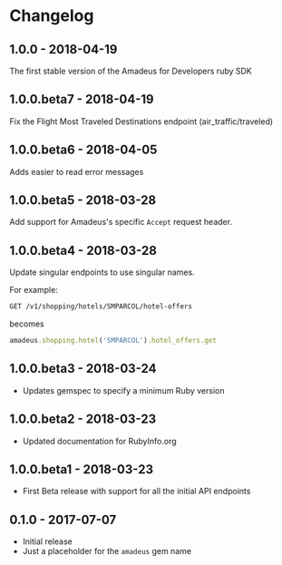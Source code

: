# Changelog

## 1.0.0 - 2018-04-19

The first stable version of the Amadeus for Developers ruby SDK

## 1.0.0.beta7 - 2018-04-19

Fix the Flight Most Traveled Destinations endpoint (air_traffic/traveled)

## 1.0.0.beta6 - 2018-04-05

Adds easier to read error messages

## 1.0.0.beta5 - 2018-03-28

Add support for Amadeus's specific `Accept` request header.

## 1.0.0.beta4 - 2018-03-28

Update singular endpoints to use singular names.

For example:

```sh
GET /v1/shopping/hotels/SMPARCOL/hotel-offers
```

becomes

```rb
amadeus.shopping.hotel('SMPARCOL').hotel_offers.get
```

## 1.0.0.beta3 - 2018-03-24

* Updates gemspec to specify a minimum Ruby version

## 1.0.0.beta2 - 2018-03-23

* Updated documentation for RubyInfo.org

## 1.0.0.beta1 - 2018-03-23

* First Beta release with support for all the initial API endpoints

## 0.1.0 - 2017-07-07

* Initial release
* Just a placeholder for the `amadeus` gem name
